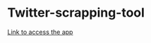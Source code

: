 # Twitter-scrapping-tool #

[Link to access the app](https://arthimurali-twitter-scrapping-tool.hf.space/)

